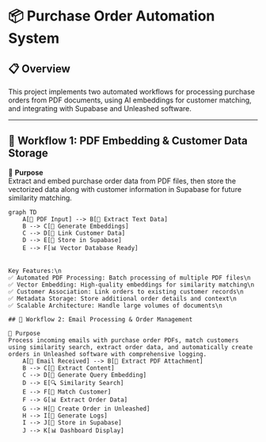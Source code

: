 # 📦 Purchase Order Automation System

## 📋 Overview  
This project implements two automated workflows for processing purchase orders from PDF documents, using AI embeddings for customer matching, and integrating with Supabase and Unleashed software.

---

## 🚀 Workflow 1: PDF Embedding & Customer Data Storage  

🎯 **Purpose**  
Extract and embed purchase order data from PDF files, then store the vectorized data along with customer information in Supabase for future similarity matching.

```mermaid
graph TD
    A[📄 PDF Input] --> B[📝 Extract Text Data]
    B --> C[🧠 Generate Embeddings]
    C --> D[👥 Link Customer Data]
    D --> E[💾 Store in Supabase]
    E --> F[📊 Vector Database Ready]


Key Features:\n
✅ Automated PDF Processing: Batch processing of multiple PDF files\n
✅ Vector Embedding: High-quality embeddings for similarity matching\n
✅ Customer Association: Link orders to existing customer records\n
✅ Metadata Storage: Store additional order details and context\n
✅ Scalable Architecture: Handle large volumes of documents\n

## 📧 Workflow 2: Email Processing & Order Management

🎯 Purpose 
Process incoming emails with purchase order PDFs, match customers using similarity search, extract order data, and automatically create orders in Unleashed software with comprehensive logging.
    A[📧 Email Received] --> B[📎 Extract PDF Attachment]
    B --> C[📝 Extract Content]
    C --> D[🧠 Generate Query Embedding]
    D --> E[🔍 Similarity Search]
    E --> F[👤 Match Customer]
    F --> G[📊 Extract Order Data]
    G --> H[🚀 Create Order in Unleashed]
    H --> I[📝 Generate Logs]
    I --> J[💾 Store in Supabase]
    J --> K[📊 Dashboard Display]
